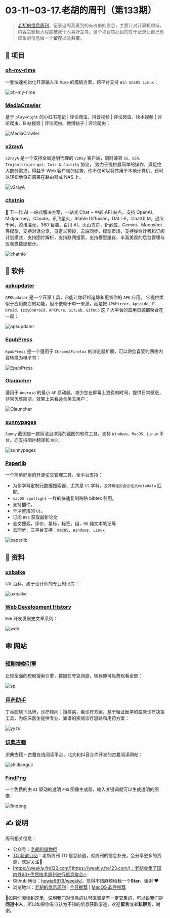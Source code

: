 # 03-11~03-17.老胡的周刊（第133期）

> [老胡的信息周刊](https://weekly.howie6879.com/)，记录这周我看到的有价值的信息，主要针对计算机领域，内容主题极大程度被我个人喜好主导。这个项目核心目的在于记录让自己有印象的信息做一个**留存**以及**共享**。

## 🎯 项目

### [oh-my-rime](https://github.com/Mintimate/oh-my-rime)

一套快速初始化开源输入法 `Rime` 的模板方案，跨平台支持 `Win macOS Linux`：

![oh-my-rime](https://images-1252557999.file.myqcloud.com/uPic/oh-my-rime.webp)

### [MediaCrawler](https://github.com/NanmiCoder/MediaCrawler)

基于 `playwright` 的小红书笔记 | 评论爬虫、抖音视频 | 评论爬虫、快手视频 | 评论爬虫、B 站视频 | 评论爬虫、微博帖子 | 评论爬虫：

![MediaCrawler](https://images-1252557999.file.myqcloud.com/uPic/MediaCrawler.jpg)

### [v2rayA](https://github.com/v2rayA/v2rayA)

`v2rayA` 是一个支持全局透明代理的 `V2Ray` 客户端，同时兼容 `SS、SSR、Trojan(trojan-go)、Tuic & Juicity` 协议， 致力于提供最简单的操作，满足绝大部分需求，得益于 Web 客户端的优势，你不仅可以将其用于本地计算机，还可以轻松地将它部署在路由器或 NAS 上。

![v2rayA](https://images-1252557999.file.myqcloud.com/uPic/v2rayA.png)

### [chatnio](https://github.com/Deeptrain-Community/chatnio)

🚀 下一代 AI 一站式解决方案，一站式 Chat + 中转 API 站点，支持 OpenAI，Midjourney，Claude，讯飞星火，Stable Diffusion，DALL·E，ChatGLM，通义千问，腾讯混元，360 智脑，百川 AI，火山方舟，新必应，Gemini，Moonshot 等模型，支持对话分享，自定义预设，云端同步，模型市场，支持弹性计费和订阅计划模式，支持图片解析，支持联网搜索，支持模型缓存，丰富美观的后台管理与仪表盘数据统计。

![chatnio](https://images-1252557999.file.myqcloud.com/uPic/chatnio.png)

## 🤖 软件

### [apkupdater](https://github.com/rumboalla/apkupdater)

`APKUpdater` 是一个开源工具，它能让你轻松追踪和更新你的 `APK` 应用。
它提供类似于应用商店的功能，但不依赖于单一来源，而是把 `APKMirror、Aptoide、F-Droid、IzzyOnDroid、APKPure、GitLab、GitHub` 这 7 大平台的应用资源都聚合在一起：

![apkupdater](https://images-1252557999.file.myqcloud.com/uPic/apkupdater.jpg)

### [EpubPress](https://epub.press/)

`EpubPress` 是一个适用于 `Chrome&Firefox` 的浏览器扩展，可以将您喜爱的网络内容转换为电子书：

![EpubPress](https://images-1252557999.file.myqcloud.com/uPic/EpubPress.jpg)

### [Olauncher](https://github.com/tanujnotes/Olauncher)

适用于 `Android` 的最小 `AF` 启动器。减少您在屏幕上浪费的时间，提供日常壁纸，非常优雅简洁，效果上来看适合英文用户：

![Olauncher](https://images-1252557999.file.myqcloud.com/uPic/Olauncher.jpg)

### [sunnypages](https://github.com/XMuli/sunnypages)

`Sunny` 截图是一款简洁且漂亮的截图的软件工具，支持 `Windows，MacOS，Linux` 平台。亦支持图片翻译和 `OCR`：

![sunnypages](https://images-1252557999.file.myqcloud.com/uPic/sunnypages.jpg)

### [Paperlib](https://github.com/Future-Scholars/paperlib)

一个简单好用的开源论文管理工具，全平台支持：

- 为多学科定制元数据搜索器，尤其是 `CS` 学科，`及其精准的会议论文metadata` 匹配。
- `macOS spotlight` 一样的快速复制粘贴 bibtex 引用。
- 支持插件。
- 干净整洁的 `UI`。
- 订阅 `RSS` 获取最新论文
- 全文搜索，评价，星标，标签，组，`MD` 纯文本笔记等
- 云同步，三平台支持：`macOS, Windows, Linux`

![paperlib](https://images-1252557999.file.myqcloud.com/uPic/paperlib.png)

## 👀 资料

### [uxbaike](https://uxbaike.com/)

UX 百科，属于设计师的专业知识库：

![uxbaike](https://images-1252557999.file.myqcloud.com/uPic/uxbaike.jpg)

### [Web Development History](https://webdevelopmenthistory.com/index/)

`Web` 开发发展史文章系列：

![wdh](https://images-1252557999.file.myqcloud.com/uPic/wdh.jpg)

## 🕸 网站

### [短剧搜索引擎](https://www.fre123.com/sp?ref=weekly)

比较全面的短剧搜索引擎，数据在夸克网盘，转存即可免费观看全部：

![sp](https://images-1252557999.file.myqcloud.com/uPic/sp.jpg)

### [用药助手](https://drugs.dxy.cn/pc)

丁香园旗下品牌，诊疗顾问｜搜疾病，看诊疗方案，基于循证医学的临床诊疗决策工具，为临床医生提供专业、靠谱的疾病诊疗思路和用药方案：

![yyzs](https://images-1252557999.file.myqcloud.com/uPic/yyzs.jpg)

### [识典古籍](https://www.shidianguji.com/)

识典古籍 – 古籍在线阅读平台，北大和抖音合作开发的古籍阅读网站：

![shidianguji](https://images-1252557999.file.myqcloud.com/uPic/shidianguji.jpg)

### [FindPng](https://www.findpng.com/)

一个免费的由 `AI` 驱动的透明 `PNG` 图像生成器，输入关键词就可以生成透明的图像：

![findpng](https://images-1252557999.file.myqcloud.com/uPic/findpng.jpg)

## ✍️ 说明

周刊相关信息：

- 公众号：[老胡的储物柜](https://images-1252557999.file.myqcloud.com/uPic/ETIbMe.jpg)
- [TG 频道订阅](https://t.me/howie_weekly)：老胡周刊 TG 信息频道，对周刊的信息补充，会分享更多的资源，欢迎关注👏
- [https://weekly.fre123.com/](https://weekly.fre123.com/)：老胡收集了国内外60+优质技术周刊进行信息聚合🔥
- Github 地址：[howie6879/weekly/](https://github.com/howie6879/weekly/)，觉得不错麻烦给我一个**Star**，谢谢 ❤️
- 浏览地址：[老胡的信息周刊](https://weekly.howie6879.com) | [今日推荐](https://weekly.howie6879.com/recommend/index.html) | [MacOS 软件推荐](https://weekly.howie6879.com/soft/mac.html)

🙌如果你阅读到这里，说明我们对信息的认可区域是有一定交集的，可以说我们是**同道中人**，所以如果你有自认为不错的信息获取渠道，欢迎**留言**或者**私聊**我，谢谢。
